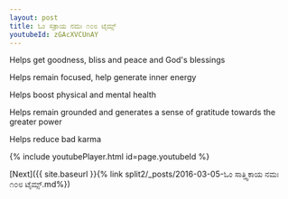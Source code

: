 ```yaml
---
layout: post
title: ಓಂ ಸತ್ರಾಯ ನಮಃ ೧೦೮ ಟೈಮ್ಸ್
youtubeId: zGAcXVCUnAY
---
```

 
 
Helps get goodness, bliss and peace and God's blessings
 
Helps remain focused, help generate inner energy 
 
Helps boost physical and mental health 
 
Helps remain grounded and generates a sense of gratitude towards the greater power 
 
Helps reduce bad karma
 
 
 
 


{% include youtubePlayer.html id=page.youtubeId %}
 
[Next]({{ site.baseurl }}{% link  split2/_posts/2016-03-05-ಓಂ ಸಾತ್ತ್ವಿಕಾಯ ನಮಃ ೧೦೮ ಟೈಮ್ಸ್.md%})
 
